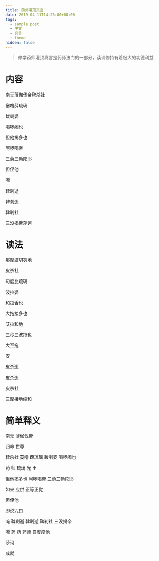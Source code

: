 ```yaml
---
title: 药师灌顶真言
date: 2019-04-11T14:26:00+08:00
tags:
  - sample post
  - 中文
  - 真言
  - theme
hidden: false
---
```


> 修学药师灌顶真言是药师法门的一部分，读诵修持有着极大的功德利益

# 内容

南无薄伽伐帝鞞杀社

窭噜薜琉璃

跋喇婆

喝啰阇也

<!--more-->

怛他揭多也

阿啰喝帝

三藐三勃陀耶

怛侄他

唵

鞞刹逝

鞞刹逝

鞞刹社

三没揭帝莎诃

# 读法

那摩波切罚地

皮杀社

句度比琉璃

波拉婆

和拉舌也

大拖接多也

艾拉和地

三秒三波拖也

大至拖

安

皮杀逝

皮杀逝

皮杀社

三摩接地缩和

# 简单释义

南无 薄伽伐帝

归命 世尊

鞞杀社 窭噜 薜琉璃 跋喇婆 喝啰阇也

药 师 琉璃 光 王

怛他揭多也 阿啰喝帝 三藐三勃陀耶

如来 应供 正等正觉

怛侄他

即说咒曰

唵 鞞刹逝 鞞刹逝 鞞刹社 三没揭帝

唵 药 药 药师 自度度他

莎诃

成就
